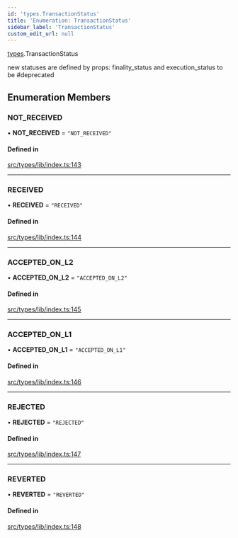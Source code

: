 ```yaml
---
id: 'types.TransactionStatus'
title: 'Enumeration: TransactionStatus'
sidebar_label: 'TransactionStatus'
custom_edit_url: null
---
```


[types](../namespaces/types.md).TransactionStatus

new statuses are defined by props: finality_status and execution_status
to be #deprecated

## Enumeration Members

### NOT_RECEIVED

• **NOT_RECEIVED** = `"NOT_RECEIVED"`

#### Defined in

[src/types/lib/index.ts:143](https://github.com/starknet-io/starknet.js/blob/v5.21.0/src/types/lib/index.ts#L143)

---

### RECEIVED

• **RECEIVED** = `"RECEIVED"`

#### Defined in

[src/types/lib/index.ts:144](https://github.com/starknet-io/starknet.js/blob/v5.21.0/src/types/lib/index.ts#L144)

---

### ACCEPTED_ON_L2

• **ACCEPTED_ON_L2** = `"ACCEPTED_ON_L2"`

#### Defined in

[src/types/lib/index.ts:145](https://github.com/starknet-io/starknet.js/blob/v5.21.0/src/types/lib/index.ts#L145)

---

### ACCEPTED_ON_L1

• **ACCEPTED_ON_L1** = `"ACCEPTED_ON_L1"`

#### Defined in

[src/types/lib/index.ts:146](https://github.com/starknet-io/starknet.js/blob/v5.21.0/src/types/lib/index.ts#L146)

---

### REJECTED

• **REJECTED** = `"REJECTED"`

#### Defined in

[src/types/lib/index.ts:147](https://github.com/starknet-io/starknet.js/blob/v5.21.0/src/types/lib/index.ts#L147)

---

### REVERTED

• **REVERTED** = `"REVERTED"`

#### Defined in

[src/types/lib/index.ts:148](https://github.com/starknet-io/starknet.js/blob/v5.21.0/src/types/lib/index.ts#L148)
